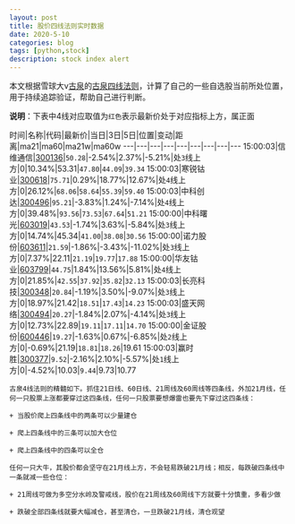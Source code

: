 ```yaml
---
layout: post
title: 股价四线法则实时数据
date: 2020-5-10
categories: blog
tags: [python,stock]
description: stock index alert
---
```



本文根据雪球大v[古泉](https://xueqiu.com/u/7148646888)的[古泉四线法则](https://xueqiu.com/7148646888/130498192)，计算了自己的一些自选股当前所处位置，用于持续追踪验证，帮助自己进行判断。

**说明**：下表中4线对应取值为`红色`表示最新价处于对应指标上方，属正面

时间|名称|代码|最新价|当日|3日|5日|位置|变动|距离|ma21|ma60|ma21w|ma60w
---|---|---|---|---|---|---|---|---
15:00:03|信维通信|[300136](https://xueqiu.com/S/SZ300136)|`50.28`|-2.54%|2.37%|-5.21%|处`3`线上方|0|10.34%|53.31|`47.80`|`44.09`|`39.34`
15:00:03|寒锐钴业|[300618](https://xueqiu.com/S/SZ300618)|`75.71`|0.29%|18.77%|12.67%|处`4`线上方|0|26.12%|`68.06`|`58.64`|`55.39`|`59.40`
15:00:03|中科创达|[300496](https://xueqiu.com/S/SZ300496)|`95.21`|-3.83%|1.24%|-7.14%|处`4`线上方|0|39.48%|`93.56`|`73.53`|`67.64`|`51.21`
15:00:00|中科曙光|[603019](https://xueqiu.com/S/SH603019)|`43.53`|-1.74%|3.63%|-5.84%|处`3`线上方|0|14.74%|45.34|`41.00`|`38.08`|`30.56`
15:00:00|诺力股份|[603611](https://xueqiu.com/S/SH603611)|`21.59`|-1.86%|-3.43%|-11.02%|处`3`线上方|0|7.37%|22.11|`21.19`|`19.77`|`17.88`
15:00:00|华友钴业|[603799](https://xueqiu.com/S/SH603799)|`44.75`|1.84%|13.56%|5.81%|处`4`线上方|0|21.85%|`42.55`|`37.92`|`35.82`|`32.13`
15:00:03|长亮科技|[300348](https://xueqiu.com/S/SZ300348)|`20.84`|-1.19%|3.50%|-9.07%|处`3`线上方|0|18.97%|21.42|`18.51`|`17.43`|`14.23`
15:00:03|盛天网络|[300494](https://xueqiu.com/S/SZ300494)|`20.27`|-1.84%|2.07%|-4.14%|处`3`线上方|0|12.73%|22.89|`19.11`|`17.11`|`14.70`
15:00:00|金证股份|[600446](https://xueqiu.com/S/SH600446)|`19.27`|-1.63%|0.67%|-6.85%|处`2`线上方|0|-0.69%|21.19|`18.81`|`18.26`|19.61
15:00:03|赢时胜|[300377](https://xueqiu.com/S/SZ300377)|`9.52`|-2.16%|2.10%|-5.57%|处`1`线上方|0|-4.52%|10.03|`9.44`|9.73|10.77

```
古泉4线法则的精髓如下。抓住21日线、60日线、21周线及60周线等四条线，外加21月线，任何一只股票上涨都要穿过这四条线，任何一只股票要想爆雷也要先下穿过这四条线：

+ 当股价爬上四条线中的两条可以少量建仓

+ 爬上四条线中的三条可以加大仓位

+ 爬上四条线中的四条可以全仓

任何一只大牛，其股价都会坚守在21月线上方，不会轻易跌破21月线；相反，每跌破四条线中一条就减一些仓位：

+ 21周线可做为多空分水岭及警戒线，股价在21周线及60周线下方就要十分慎重，多看少做

+ 跌破全部四条线就要大幅减仓，甚至清仓，一旦跌破21月线，清仓观望
```